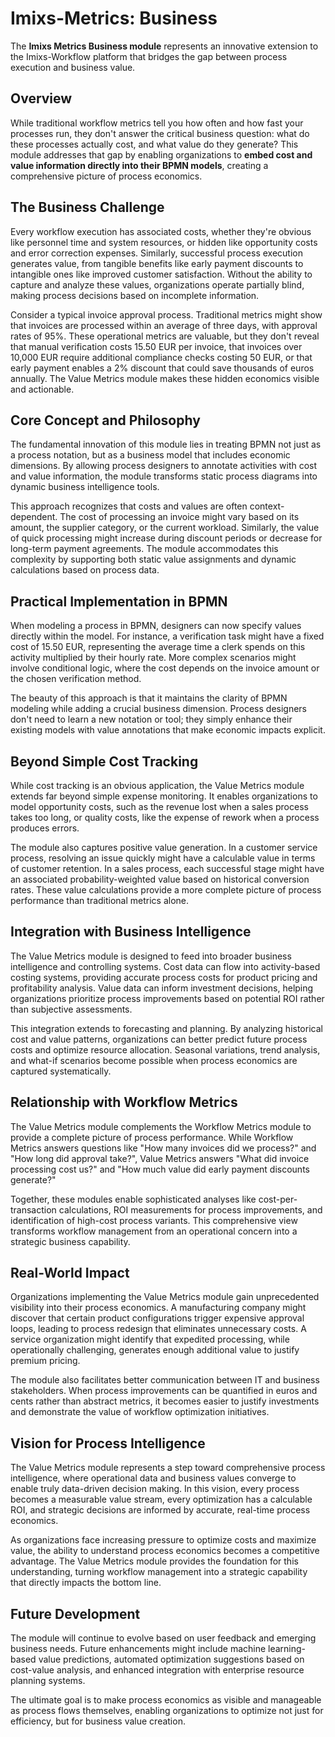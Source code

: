 # Imixs-Metrics: Business

The **Imixs Metrics Business module** represents an innovative extension to the Imixs-Workflow platform that bridges the gap between process execution and business value.

## Overview

While traditional workflow metrics tell you how often and how fast your processes run, they don't answer the critical business question: what do these processes actually cost, and what value do they generate? This module addresses that gap by enabling organizations to **embed cost and value information directly into their BPMN models**, creating a comprehensive picture of process economics.

## The Business Challenge

Every workflow execution has associated costs, whether they're obvious like personnel time and system resources, or hidden like opportunity costs and error correction expenses. Similarly, successful process execution generates value, from tangible benefits like early payment discounts to intangible ones like improved customer satisfaction. Without the ability to capture and analyze these values, organizations operate partially blind, making process decisions based on incomplete information.

Consider a typical invoice approval process. Traditional metrics might show that invoices are processed within an average of three days, with approval rates of 95%. These operational metrics are valuable, but they don't reveal that manual verification costs 15.50 EUR per invoice, that invoices over 10,000 EUR require additional compliance checks costing 50 EUR, or that early payment enables a 2% discount that could save thousands of euros annually. The Value Metrics module makes these hidden economics visible and actionable.

## Core Concept and Philosophy

The fundamental innovation of this module lies in treating BPMN not just as a process notation, but as a business model that includes economic dimensions. By allowing process designers to annotate activities with cost and value information, the module transforms static process diagrams into dynamic business intelligence tools.

This approach recognizes that costs and values are often context-dependent. The cost of processing an invoice might vary based on its amount, the supplier category, or the current workload. Similarly, the value of quick processing might increase during discount periods or decrease for long-term payment agreements. The module accommodates this complexity by supporting both static value assignments and dynamic calculations based on process data.

## Practical Implementation in BPMN

When modeling a process in BPMN, designers can now specify values directly within the model. For instance, a verification task might have a fixed cost of 15.50 EUR, representing the average time a clerk spends on this activity multiplied by their hourly rate. More complex scenarios might involve conditional logic, where the cost depends on the invoice amount or the chosen verification method.

The beauty of this approach is that it maintains the clarity of BPMN modeling while adding a crucial business dimension. Process designers don't need to learn a new notation or tool; they simply enhance their existing models with value annotations that make economic impacts explicit.

## Beyond Simple Cost Tracking

While cost tracking is an obvious application, the Value Metrics module extends far beyond simple expense monitoring. It enables organizations to model opportunity costs, such as the revenue lost when a sales process takes too long, or quality costs, like the expense of rework when a process produces errors.

The module also captures positive value generation. In a customer service process, resolving an issue quickly might have a calculable value in terms of customer retention. In a sales process, each successful stage might have an associated probability-weighted value based on historical conversion rates. These value calculations provide a more complete picture of process performance than traditional metrics alone.

## Integration with Business Intelligence

The Value Metrics module is designed to feed into broader business intelligence and controlling systems. Cost data can flow into activity-based costing systems, providing accurate process costs for product pricing and profitability analysis. Value data can inform investment decisions, helping organizations prioritize process improvements based on potential ROI rather than subjective assessments.

This integration extends to forecasting and planning. By analyzing historical cost and value patterns, organizations can better predict future process costs and optimize resource allocation. Seasonal variations, trend analysis, and what-if scenarios become possible when process economics are captured systematically.

## Relationship with Workflow Metrics

The Value Metrics module complements the Workflow Metrics module to provide a complete picture of process performance. While Workflow Metrics answers questions like "How many invoices did we process?" and "How long did approval take?", Value Metrics answers "What did invoice processing cost us?" and "How much value did early payment discounts generate?"

Together, these modules enable sophisticated analyses like cost-per-transaction calculations, ROI measurements for process improvements, and identification of high-cost process variants. This comprehensive view transforms workflow management from an operational concern into a strategic business capability.

## Real-World Impact

Organizations implementing the Value Metrics module gain unprecedented visibility into their process economics. A manufacturing company might discover that certain product configurations trigger expensive approval loops, leading to process redesign that eliminates unnecessary costs. A service organization might identify that expedited processing, while operationally challenging, generates enough additional value to justify premium pricing.

The module also facilitates better communication between IT and business stakeholders. When process improvements can be quantified in euros and cents rather than abstract metrics, it becomes easier to justify investments and demonstrate the value of workflow optimization initiatives.

## Vision for Process Intelligence

The Value Metrics module represents a step toward comprehensive process intelligence, where operational data and business values converge to enable truly data-driven decision making. In this vision, every process becomes a measurable value stream, every optimization has a calculable ROI, and strategic decisions are informed by accurate, real-time process economics.

As organizations face increasing pressure to optimize costs and maximize value, the ability to understand process economics becomes a competitive advantage. The Value Metrics module provides the foundation for this understanding, turning workflow management into a strategic capability that directly impacts the bottom line.

## Future Development

The module will continue to evolve based on user feedback and emerging business needs. Future enhancements might include machine learning-based value predictions, automated optimization suggestions based on cost-value analysis, and enhanced integration with enterprise resource planning systems.

The ultimate goal is to make process economics as visible and manageable as process flows themselves, enabling organizations to optimize not just for efficiency, but for business value creation.
